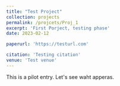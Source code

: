 ```yaml
---
title: "Test Project"
collection: projects
permalink: /projcets/Proj_1
excerpt: 'First Porject, testing phase'
date: 2023-02-12

paperurl: 'https://testurl.com'

citation: 'Testing citation'
venue: 'Test venue'
---
```


This is a pilot entry. Let's see waht apperas.